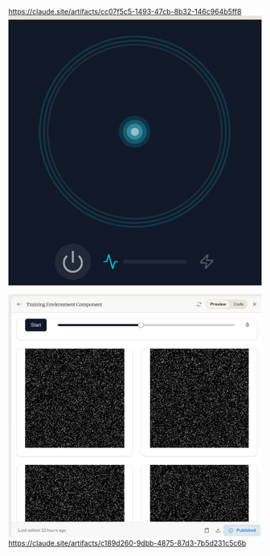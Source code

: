 https://claude.site/artifacts/cc07f5c5-1493-47cb-8b32-146c964b5ff8
![alt text](image.png)

![alt text](image-1.png)
https://claude.site/artifacts/c189d260-9dbb-4875-87d3-7b5d231c5c6b

